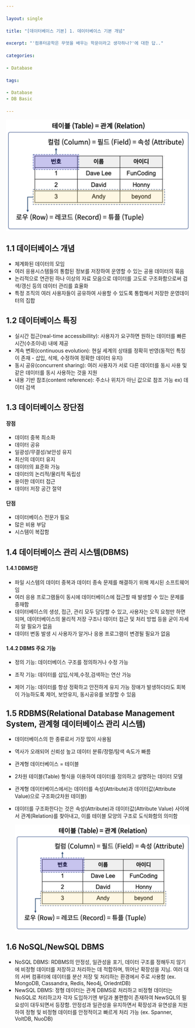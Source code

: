 ```yaml
---

layout: single

title: "[데이터베이스 기본] 1. 데이터베이스 기본 개념"

excerpt: "'컴퓨터공학은 무엇을 배우는 학문이라고 생각하나?'에 대한 답.."

categories:

- Database

tags:

- Database
- DB Basic

---
```


![tableandrelation](../assets/images/posts_img/2022-10-04-dbbasic01/tableandrelation.png)



## 1.1 데이터베이스 개념
- 체계화된 데이터의 모임
- 여러 응용시스템들의 통합된 정보를 저장하여 운영할 수 있는 공용 데이터의 묶음
- 논리적으로 연관된 하나 이상의 자료 모음으로 데이터를 고도로 구조화함으로써 검색/갱신 등의 데이터 관리를 효율화
- 특정 조직의 여러 사용자들이 공유하여 사용할 수 있도록 통합해서 저장한 운영데이터의 집합



## 1.2 데이터베이스 특징
- 실시간 접근(real-time accessibillity): 사용자가 요구하면 원하는 데이터를 빠른 시간(수초이내) 내에 제공
- 계속 변화(continuous evolution): 현실 세계의 상태를 정확히 반영(동적인 특징이 존재 - 삽입, 삭제, 수정하여 정확한 데이터 유지)
- 동시 공유(concurrent sharing): 여러 사용자가 서로 다른 데이터를 동시 사용 및 같은 데이터를 동시 사용하는 것을 지원
- 내용 기반 참조(content reference): 주소나 위치가 아닌 값으로 참조 가능 ex) 데이터 검색



## 1.3 데이터베이스 장단점
#### 장점
- 데이터 중복 최소화
- 데이터 공유
- 일광성/무결성/보안성 유지
- 최신의 데이터 유지
- 데이터의 표준화 가능
- 데이터의 논리적/물리적 독립성
- 용이한 데이터 접근
- 데이터 저장 공간 절약

#### 단점
- 데이터베이스 전문가 필요
- 많은 비용 부담
- 시스템이 복잡함


## 1.4 데이터베이스 관리 시스템(DBMS)
#### 1.4.1 DBMS란
- 파일 시스템의 데이터 중복과 데이터 종속 문제를 해결하기 위해 제시된 소프트웨어임
- 여러 응용 프로그램들이 동시에 데이터베이스에 접근할 때 발생할 수 있는 문제를 중재함
- 데이터베이스의 생성, 접근, 관리 모두 담당할 수 있고, 사용자는 오직 요청만 하면 되며, 데이터베이스의 물리적 저장 구조나 데이터 접근 및 처리 방법 등을 굳이 자세히 알 필요가 없음
- 데이터 변동 발생 시 사용자가 알거나 응용 프로그램이 변경될 필요가 없음
#### 1.4.2 DBMS 주요 기능
- 정의 기능: 데이터베이스 구조를 정의하거나 수정 가능

- 조작 기능: 데이터를 삽입,삭제,수정,검색하는 연산 가능

- 제어 기능: 데이터를 항상 정확하고 안전하게 유지 가능
  장애가 발생하더라도 회복이 가능하도록 제어, 보안유지, 동시공유를 보장할 수 있음

  

## 1.5 RDBMS(Relational Database Management System, 관계형 데이터베이스 관리 시스템)
- 데이터베이스의 한 종류로서 가장 많이 사용됨

- 역사가 오래되어 신뢰성 높고 데이터 분류/정렬/탐색 속도가 빠름

- 관계형 데이터베이스 = 테이블

- 2차원 테이블(Table) 형식을 이용하여 데이터를 정의하고 설명하는 데이터 모델

- 관계형 데이터베이스에서는 데이터를 속성(Attribute)과 데이터값(Attribute Value)으로 구조화(2차원 테이블)

- 데이터를 구조화한다는 것은 속성(Attribute)과 데이터값(Attribute Value) 사이에서 관계(Relation)를 찾아내고, 이를 테이블 모양의 구조로 도식화함의 의미함

  

  ![columns](../assets/images/posts_img/2022-10-04-dbbasic01/columns.png)



## 1.6 NoSQL/NewSQL DBMS
- NoSQL DBMS: RDBMS의 안정성, 일관성을 포기, 데이터 구조를 정해두지 않기에 비정형 데이터를 저장하고 처리하는 데 적합하며, 뛰어난 확장성을 지님. 여러 대의 서버 컴퓨터에 데이터를 분산 저장 및 처리하는 환경에서 주로 사용함 (ex. MongoDB, Cassandra, Redis, Neo4j, OriedntDB)
- NewSQL DBMS: 정형 데이터는 관계 DBMS로 처리하고 비정형 데이터는 NoSQL로 처리하고자 각자 도입하기엔 부담과 불편함이 존재하여 NewSQL의 필요성이 대두되면서 등장함. 안정성과 일관성을 유지하면서 확장성과 유연성을 지원하여 정형 및 비정형 데이터를 안정적이고 빠르게 처리 가능 (ex. Spanner, VoltDB, NuoDB)